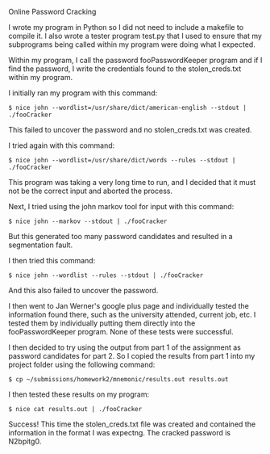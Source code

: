 Online Password Cracking

I wrote my program in Python so I did not need to include a makefile to 
compile it. I also wrote a tester program test.py that I used to ensure that 
my subprograms being called within my program were doing what I expected. 

Within my program, I call the password fooPasswordKeeper program and if I find 
the password, I write the credentials found to the stolen_creds.txt within 
my program. 

I initially ran my program with this command: 

    $ nice john --wordlist=/usr/share/dict/american-english --stdout | ./fooCracker

This failed to uncover the password and no stolen_creds.txt was created. 

I tried again with this command: 

    $ nice john --wordlist=/usr/share/dict/words --rules --stdout | ./fooCracker

This program was taking a very long time to run, and I decided that it must not be the correct input and aborted the process. 

Next, I tried using the john markov tool for input with this command: 

    $ nice john --markov --stdout | ./fooCracker

But this generated too many password candidates and resulted in a segmentation 
fault. 

I then tried this command: 

    $ nice john --wordlist --rules --stdout | ./fooCracker

And this also failed to uncover the password. 

I then went to Jan Werner's google plus page and individually tested the 
information found there, such as the university attended, current job, etc. 
I tested them by individually putting them directly into the fooPasswordKeeper 
program. None of these tests were successful. 

I then decided to try using the output from part 1 of the assignment as password candidates for part 2. So I copied the results from part 1 into my project 
folder using the following command: 

    $ cp ~/submissions/homework2/mnemonic/results.out results.out

I then tested these results on my program: 

    $ nice cat results.out | ./fooCracker

Success! This time the stolen_creds.txt file was created and contained the 
information in the format I was expectng. The cracked password is N2bpitg0.  
  
